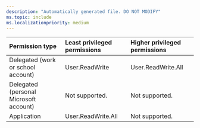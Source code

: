 ```yaml
---
description: "Automatically generated file. DO NOT MODIFY"
ms.topic: include
ms.localizationpriority: medium
---
```


|Permission type|Least privileged permissions|Higher privileged permissions|
|:---|:---|:---|
|Delegated (work or school account)|User.ReadWrite|User.ReadWrite.All|
|Delegated (personal Microsoft account)|Not supported.|Not supported.|
|Application|User.ReadWrite.All|Not supported.|

